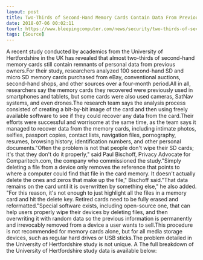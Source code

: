 ```yaml
---
layout: post
title: Two-Thirds of Second-Hand Memory Cards Contain Data From Previous Owners
date: 2018-07-06 00:02:11
tourl: https://www.bleepingcomputer.com/news/security/two-thirds-of-second-hand-memory-cards-contain-data-from-previous-owners/
tags: [Source]
---
```

A recent study conducted by academics from the University of Hertfordshire in the UK has revealed that almost two-thirds of second-hand memory cards still contain remnants of personal data from previous owners.For their study, researchers analyzed 100 second-hand SD and micro SD memory cards purchased from eBay, conventional auctions, second-hand shops, and other sources over a four-month period.All in all, researchers say the memory cards they recovered were previously used in smartphones and tablets, but some cards were also used cameras, SatNav systems, and even drones.The research team says the analysis process consisted of creating a bit-by-bit image of the card and then using freely available software to see if they could recover any data from the card.Their efforts were successful and worrisome at the same time, as the team says it managed to recover data from the memory cards, including intimate photos, selfies, passport copies, contact lists, navigation files, pornography, resumes, browsing history, identification numbers, and other personal documents."Often the problem is not that people don't wipe their SD cards; it's that they don't do it properly," said Paul Bischoff, Privacy Advocate for Comparitech.com, the company who commissioned the study."Simply deleting a file from a device only removes the reference that points to where a computer could find that file in the card memory. It doesn't actually delete the ones and zeros that make up the file," Bischoff said."That data remains on the card until it is overwritten by something else," he also added. "For this reason, it's not enough to just highlight all the files in a memory card and hit the delete key. Retired cards need to be fully erased and reformatted."Special software exists, including open-source one, that can help users properly wipe their devices by deleting files, and then overwriting it with random data so the previous information is permanently and irrevocably removed from a device a user wants to sell.This procedure is not recommended for memory cards alone, but for all media storage devices, such as regular hard drives or USB sticks.The problem detailed in the University of Hertfordshire study is not unique. A The full breakdown of the University of Hertfordshire study data is available below: